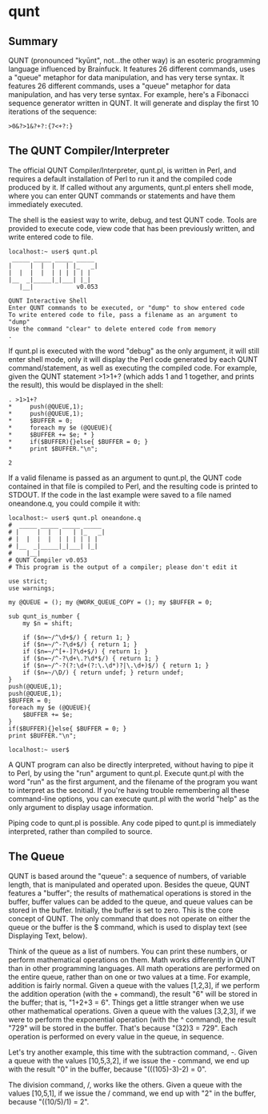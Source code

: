 # qunt

## Summary

QUNT (pronounced "kyūnt", not...the other way) is an esoteric programming language influenced by Brainfuck.  It features 26 different commands, uses a "queue" metaphor for data manipulation, and has very terse syntax.  It features 26 different commands, uses a "queue" metaphor for data manipulation, and has very terse syntax.  For example, here's a Fibonacci sequence generator written in QUNT.  It will generate and display the first 10 iterations of the sequence:

    >0&?>1&?+?:{7<+?:}

## The QUNT Compiler/Interpreter

The official QUNT Compiler/Interpreter, qunt.pl, is written in Perl, and requires a default installation of Perl to run it and the compiled code produced by it. If called without any arguments, qunt.pl enters shell mode, where you can enter QUNT commands or statements and have them immediately executed.

The shell is the easiest way to write, debug, and test QUNT code. Tools are provided to execute code, view code that has been previously written, and write entered code to file.

	localhost:~ user$ qunt.pl
	 _____ _____ _____ _____
	|     |  |  |   | |_   _|
	|  |  |  |  | | | | | |  
	|__  _|_____|_|___| |_|
	   |__|            v0.053

	QUNT Interactive Shell
	Enter QUNT commands to be executed, or "dump" to show entered code
	To write entered code to file, pass a filename as an argument to "dump"
	Use the command "clear" to delete entered code from memory
	.

If qunt.pl is executed with the word "debug" as the only argument, it will still enter shell mode, only it will display the Perl code generated by each QUNT command/statement, as well as executing the compiled code.  For example, given the QUNT statement >1>1+? (which adds 1 and 1 together, and prints the result), this would be displayed in the shell:

	. >1>1+?
	*     push(@QUEUE,1);
	*     push(@QUEUE,1);
	*     $BUFFER = 0;
	*     foreach my $e (@QUEUE){
	*     $BUFFER += $e; * }
	*     if($BUFFER){}else{ $BUFFER = 0; }
	*     print $BUFFER."\n";
	 
	2

If a valid filename is passed as an argument to qunt.pl, the QUNT code contained in that file is compiled to Perl, and the resulting code is printed to STDOUT.  If the code in the last example were saved to a file named oneandone.q, you could compile it with:

	localhost:~ user$ qunt.pl oneandone.q
	#  _____ _____ _____ _____
	# |     |  |  |   | |_   _|
	# |  |  |  |  | | | | | |  
	# |__  _|_____|_|___| |_|
	#    |__|
	# QUNT Compiler v0.053
	# This program is the output of a compiler; please don't edit it

	use strict;
	use warnings;

	my @QUEUE = (); my @WORK_QUEUE_COPY = (); my $BUFFER = 0;

	sub qunt_is_number {
		my $n = shift;

		if ($n=~/^\d+$/) { return 1; }
		if ($n=~/^-?\d+$/) { return 1; }
		if ($n=~/^[+-]?\d+$/) { return 1; }
		if ($n=~/^-?\d+\.?\d*$/) { return 1; }
		if ($n=~/^-?(?:\d+(?:\.\d*)?|\.\d+)$/) { return 1; }
		if ($n=~/\D/) { return undef; } return undef;
	}
	push(@QUEUE,1);
	push(@QUEUE,1);
	$BUFFER = 0;
	foreach my $e (@QUEUE){
		$BUFFER += $e;
	}
	if($BUFFER){}else{ $BUFFER = 0; }
	print $BUFFER."\n";

	localhost:~ user$

A QUNT program can also be directly interpreted, without having to pipe it to Perl, by using the "run" argument to qunt.pl.  Execute qunt.pl with the word "run" as the first argument, and the filename of the program you want to interpret as the second.  If you're having trouble remembering all these command-line options, you can execute qunt.pl with the world "help" as the only argument to display usage information.

Piping code to qunt.pl is possible.  Any code piped to qunt.pl is immediately interpreted, rather than compiled to source.

## The Queue

QUNT is based around the "queue":  a sequence of numbers, of variable length, that is manipulated and operated upon.  Besides the queue, QUNT features a "buffer";  the results of mathematical operations is stored in the buffer, buffer values can be added to the queue, and queue values can be stored in the buffer.   Initially, the buffer is set to zero.  This is the core concept of QUNT.  The only command that does not operate on either the queue or the buffer is the $ command, which is used to display text (see Displaying Text, below).

Think of the queue as a list of numbers.  You can print these numbers, or perform mathematical operations on them.  Math works differently in QUNT than in other programming languages.  All math operations are performed on the entire queue, rather than on one or two values at a time.  For example, addition is fairly normal.  Given a queue with the values [1,2,3], if we perform the addition operation (with the + command), the result "6" will be stored in the buffer;  that is, "1+2+3 = 6". Things get a little stranger when we use other mathematical operations.  Given a queue with the values [3,2,3], if we were to perform the exponential operation (with the ^ command), the result "729" will be stored in the buffer.  That's because "(32)3 = 729".  Each operation is performed on every value in the queue, in sequence.

Let's try another example, this time with the subtraction command, -.  Given a queue with the values [10,5,3,2], if we issue the - command, we end up with the result "0" in the buffer, because "(((105)-3)-2) = 0".

The division command, /, works like the others.  Given a queue with the values [10,5,1], if we issue the / command, we end up with "2" in the buffer, because "((10/5)/1) = 2".